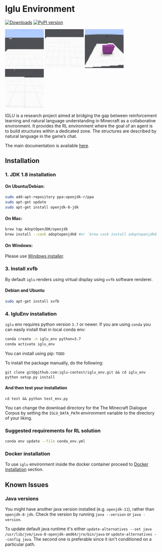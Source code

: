 # Iglu Environment


[![Downloads](https://pepy.tech/badge/iglu)](https://pepy.tech/project/iglu)
[![PyPI version](https://badge.fury.io/py/iglu.svg)](https://badge.fury.io/py/iglu)

<img src="./docs/source/assets/2-c116.gif" width="128"> <img src="./docs/source/assets/2-c118.gif" width="128"> <img src="./docs/source/assets/2-c139.gif" width="128"> <img src="./docs/source/assets/2-c161.gif" width="128">

IGLU is a research project aimed at bridging the gap between reinforcement learning and natural language understanding in Minecraft as a collaborative environment. It provides the RL environment where the goal of an agent is to build structures within a dedicated zone. The structures are described by natural language in the game’s chat.

The main documentation is available [here](https://iglu-contest.github.io/).

## Installation

### 1. JDK 1.8 installation 

#### On Ubuntu/Debian:

```bash
sudo add-apt-repository ppa:openjdk-r/ppa
sudo apt-get update
sudo apt-get install openjdk-8-jdk
```

#### On Mac:

```bash
brew tap AdoptOpenJDK/openjdk
brew install --cask adoptopenjdk8 #or `brew cask install adoptopenjdk8` for brew version < 3.
```

#### On Windows:

Please use [Windows installer](https://www.oracle.com/technetwork/java/javase/downloads/jdk8-downloads-2133151.html).

### 3. Install xvfb

By default `iglu` renders using virtual display using `xvfb` software renderer. 

#### Debian and Ubuntu
```bash
sudo apt-get install xvfb
```

### 4. IgluEnv installation 

`iglu` env requires python version `3.7` or newer. If you are using `conda` you can easily install that in local conda env:

```bash
conda create -n iglu_env python=3.7
conda activate iglu_env
```

You can install using pip: `TODO`

To install the package manually, do the following:

```
git clone git@github.com:iglu-contest/iglu_env.git && cd iglu_env
python setup.py install
```

#### And then test your installation
```
cd test && python test_env.py
```
You can change the download directory for the The Minecraft Dialogue Corpus by setting the `IGLU_DATA_PATH` environment variable to the directory of your liking.


### Suggested requirements for RL solution

```bash
conda env update --file conda_env.yml
```

### Docker installation 

To use `iglu` environment inside the docker container proceed to [Docker installation](docker/getting_started.md) section.

## Known Issues

### Java versions

You might have another java version installed (e.g. `openjdk-11`), rather than `openjdk-8-jdk`. Check the version by running `java --version` or `java -version`. 

To update default java runtime it's either `update-alternatives --set java /usr/lib/jvm/java-8-openjdk-amd64/jre/bin/java` or `update-alternatives --config java`. The second one is preferable since it isn't conditioned on a particular path.
